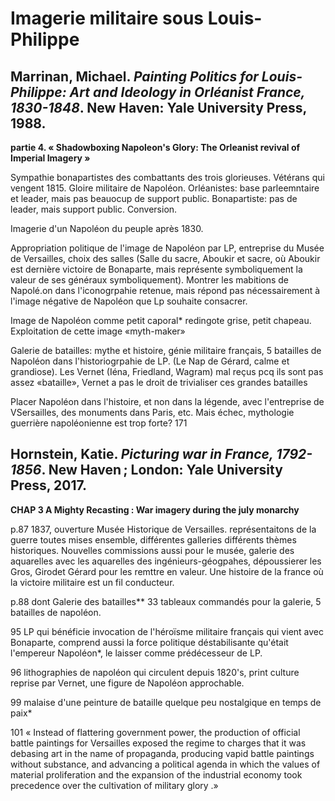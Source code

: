 # Imagerie militaire sous Louis-Philippe

## Marrinan, Michael. *Painting Politics for Louis-Philippe: Art and Ideology in Orléanist France, 1830-1848*. New Haven: Yale University Press, 1988.

**partie 4. « Shadowboxing Napoleon's Glory: The Orleanist revival of Imperial Imagery »**

Sympathie bonapartistes des combattants des trois glorieuses. Vétérans qui vengent 1815. Gloire militaire de Napoléon. Orléanistes: base parleemntaire et leader, mais pas beauocup de support public. Bonapartiste: pas de leader, mais support public. Conversion.

Imagerie d'un Napoléon du peuple après 1830.

Appropriation politique de l'image de Napoléon par LP, entreprise du Musée de Versailles, choix des salles (Salle du sacre, Aboukir et sacre, où Aboukir est dernière victoire de Bonaparte, mais représente symboliquement la valeur de ses généraux symboliquement). Montrer les mabitions de Napolé.on dans l'iconogrpahie retenue, mais répond pas nécessairement à l'image négative de Napoléon que Lp souhaite consacrer.

Image de Napoléon comme petit caporal* redingote grise, petit chapeau. Exploitation de cette image «myth-maker»

Galerie de batailles: mythe et histoire, génie militaire français, 5 batailles de Napoléon dans l'historiogrpahie de LP. (Le Nap de Gérard, calme et grandiose). Les Vernet (Iéna, Friedland, Wagram) mal reçus pcq ils sont pas assez «bataille», Vernet a pas le droit de trivialiser ces grandes batailles

Placer Napoléon dans l'histoire, et non dans la légende, avec l'entreprise de VSersailles, des monuments dans Paris, etc. Mais échec, mythologie guerrière napoléonienne est trop forte? 171

## Hornstein, Katie. *Picturing war in France, 1792-1856*. New Haven ; London: Yale University Press, 2017.

**CHAP 3 A Mighty Recasting : War imagery during the july monarchy**

p.87 1837, ouverture Musée Historique de Versailles. représentaitons de la guerre toutes mises ensemble, différentes galleries différents thèmes historiques. Nouvelles commissions aussi pour le musée, galerie des aquarelles avec les aquarelles des ingénieurs-géogpahes, dépoussierer les Gros, Girodet Gérard pour les remttre en valeur. Une histoire de la france où la victoire militaire est un fil conducteur.

p.88 dont Galerie des batailles** 33 tableaux commandés pour la galerie, 5 batailles de napoléon.

95 LP qui bénéficie invocation de l'héroïsme militaire français qui vient avec Bonaparte, comprend aussi la force politique déstabilisante qu'était l'empereur Napoléon*, le laisser comme prédécesseur de LP.

96 lithographies de napoléon qui circulent depuis 1820's, print culture reprise par Vernet, une figure de Napoléon approchable.

99 malaise d'une peinture de bataille quelque peu nostalgique en temps de paix*

101 « Instead of flattering government power, the production of official battle paintings for Versailles exposed the regime to charges that it was debasing art in the name of propaganda, producing vapid battle paintings without substance, and advancing a political agenda in which the values of material proliferation and the expansion of the industrial economy took precedence over the cultivation of military glory .»

